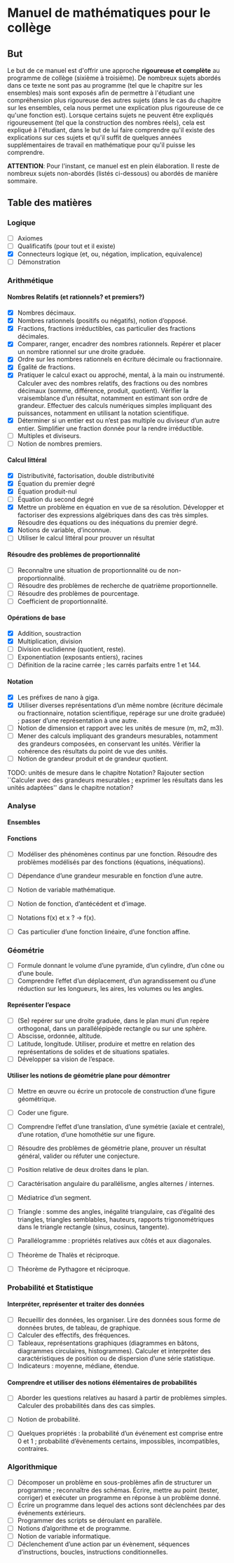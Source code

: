 # Manuel de mathématiques pour le collège

## But

Le but de ce manuel est d'offrir une approche **rigoureuse et complète** au programme de collège (sixième à troisième). De nombreux sujets abordés dans ce texte ne sont pas au programme (tel que le chapitre sur les ensembles) mais sont exposés afin de permettre à l'étudiant une compréhension plus rigoureuse des autres sujets (dans le cas du chapitre sur les ensembles, cela nous permet une explication plus rigoureuse de ce qu'une fonction est). Lorsque certains sujets ne peuvent être expliqués rigoureusement (tel que la construction des nombres réels), cela est expliqué à l'étudiant, dans le but de lui faire comprendre qu'il existe des explications sur ces sujets et qu'il suffit de quelques années supplémentaires de travail en mathématique pour qu'il puisse les comprendre.

**ATTENTION**: Pour l'instant, ce manuel est en plein élaboration. Il reste de nombreux sujets non-abordés (listés ci-dessous) ou abordés de manière sommaire.

## Table des matières

### Logique

- [ ] Axiomes
- [ ] Qualificatifs (pour tout et il existe)
- [x] Connecteurs logique (et, ou, négation, implication, equivalence)
- [ ] Démonstration

### Arithmétique

#### Nombres Relatifs (et rationnels? et premiers?)

- [x] Nombres décimaux.
- [x] Nombres rationnels (positifs ou négatifs), notion d’opposé.
- [x] Fractions, fractions irréductibles, cas particulier des fractions décimales.
- [x] Comparer, ranger, encadrer des nombres rationnels. Repérer et placer un nombre rationnel sur une droite graduée.
- [x] Ordre sur les nombres rationnels en écriture décimale ou fractionnaire.
- [x] Égalité de fractions.
- [x] Pratiquer le calcul exact ou approché, mental, à la main ou instrumenté. Calculer avec des nombres relatifs, des fractions ou des nombres décimaux (somme, différence, produit, quotient). Vérifier la vraisemblance d’un résultat, notamment en estimant son ordre de grandeur. Effectuer des calculs numériques simples impliquant des puissances, notamment en utilisant la notation scientifique.
- [x] Déterminer si un entier est ou n’est pas multiple ou diviseur d’un autre entier. Simplifier une fraction donnée pour la rendre irréductible.
- [ ] Multiples et diviseurs.
- [ ] Notion de nombres premiers.

#### Calcul littéral

- [x] Distributivité, factorisation, double distributivité
- [x] Équation du premier degré
- [x] Équation produit-nul
- [ ] Équation du second degré
- [x] Mettre un problème en équation en vue de sa résolution. Développer et factoriser des expressions algébriques dans des cas très simples. Résoudre des équations ou des inéquations du premier degré.
- [x] Notions de variable, d’inconnue.
- [ ] Utiliser le calcul littéral pour prouver un résultat

#### Résoudre des problèmes de proportionnalité

- [ ] Reconnaître une situation de proportionnalité ou de non-proportionnalité.
- [ ] Résoudre des problèmes de recherche de quatrième proportionnelle.
- [ ] Résoudre des problèmes de pourcentage.
- [ ] Coefficient de proportionnalité.

#### Opérations de base

- [x] Addition, soustraction
- [x] Multiplication, division
- [ ] Division euclidienne (quotient, reste).
- [ ] Exponentiation (exposants entiers), racines
- [ ] Définition de la racine carrée ; les carrés parfaits entre 1 et 144.

#### Notation

- [x] Les préfixes de nano à giga.
- [x] Utiliser diverses représentations d’un même nombre (écriture décimale ou fractionnaire, notation scientifique, repérage sur une droite graduée) ; passer d’une représentation à une autre.
- [ ] Notion de dimension et rapport avec les unités de mesure (m, m2, m3).
- [ ] Mener des calculs impliquant des grandeurs mesurables, notamment des grandeurs composées, en conservant les unités. Vérifier la cohérence des résultats du point de vue des unités.
- [ ] Notion de grandeur produit et de grandeur quotient.

TODO: unités de mesure dans le chapitre Notation? Rajouter section ``Calculer avec des grandeurs mesurables ; exprimer les résultats dans les unités adaptées'' dans le chapitre notation?


### Analyse

#### Ensembles

#### Fonctions

- [ ] Modéliser des phénomènes continus par une fonction. Résoudre des problèmes modélisés par des fonctions (équations, inéquations).
- [ ] Dépendance d’une grandeur mesurable en fonction d’une autre.
- [ ] Notion de variable mathématique.
- [ ] Notion de fonction, d’antécédent et d’image.
- [ ] Notations f(x) et x ? → f(x).
- [ ] Cas particulier d’une fonction linéaire, d’une fonction affine.


### Géométrie

- [ ] Formule donnant le volume d’une pyramide, d’un cylindre, d’un cône ou d’une boule.
- [ ] Comprendre l’effet d’un déplacement, d’un agrandissement ou d’une réduction sur les longueurs, les aires, les volumes ou les angles.

#### Représenter l’espace

- [ ] (Se) repérer sur une droite graduée, dans le plan muni d’un repère orthogonal, dans un parallélépipède rectangle ou sur une sphère.
- [ ] Abscisse, ordonnée, altitude.
- [ ] Latitude, longitude. Utiliser, produire et mettre en relation des représentations de solides et de situations spatiales.
- [ ] Développer sa vision de l’espace.

#### Utiliser les notions de géométrie plane pour démontrer

- [ ] Mettre en œuvre ou écrire un protocole de construction d’une figure géométrique.
- [ ] Coder une figure.
- [ ] Comprendre l’effet d’une translation, d’une symétrie (axiale et centrale), d’une rotation, d’une homothétie sur une figure.
- [ ] Résoudre des problèmes de géométrie plane, prouver un résultat général, valider ou réfuter une conjecture.
- [ ] Position relative de deux droites dans le plan.
- [ ] Caractérisation angulaire du parallélisme, angles alternes / internes.
- [ ] Médiatrice d’un segment.
- [ ] Triangle : somme des angles, inégalité triangulaire, cas d’égalité des triangles, triangles semblables, hauteurs, rapports trigonométriques dans le triangle rectangle (sinus, cosinus, tangente).
- [ ] Parallélogramme : propriétés relatives aux côtés et aux diagonales.
- [ ] Théorème de Thalès et réciproque.
- [ ] Théorème de Pythagore et réciproque.


### Probabilité et Statistique

#### Interpréter, représenter et traiter des données

- [ ] Recueillir des données, les organiser. Lire des données sous forme de données brutes, de tableau, de graphique.
- [ ] Calculer des effectifs, des fréquences.
- [ ] Tableaux, représentations graphiques (diagrammes en bâtons, diagrammes circulaires, histogrammes). Calculer et interpréter des caractéristiques de position ou de dispersion d’une série statistique.
- [ ] Indicateurs : moyenne, médiane, étendue.

#### Comprendre et utiliser des notions élémentaires de probabilités

- [ ] Aborder les questions relatives au hasard à partir de problèmes simples. Calculer des probabilités dans des cas simples.
- [ ] Notion de probabilité.
- [ ] Quelques propriétés : la probabilité d’un événement est comprise entre 0 et 1 ; probabilité d’évènements certains, impossibles, incompatibles, contraires.


### Algorithmique

- [ ] Décomposer un problème en sous-problèmes afin de structurer un programme ; reconnaître des schémas. Écrire, mettre au point (tester, corriger) et exécuter un programme en réponse à un problème donné.
- [ ] Écrire un programme dans lequel des actions sont déclenchées par des événements extérieurs.
- [ ] Programmer des scripts se déroulant en parallèle.
- [ ] Notions d’algorithme et de programme.
- [ ] Notion de variable informatique.
- [ ] Déclenchement d’une action par un évènement, séquences d’instructions, boucles, instructions conditionnelles.